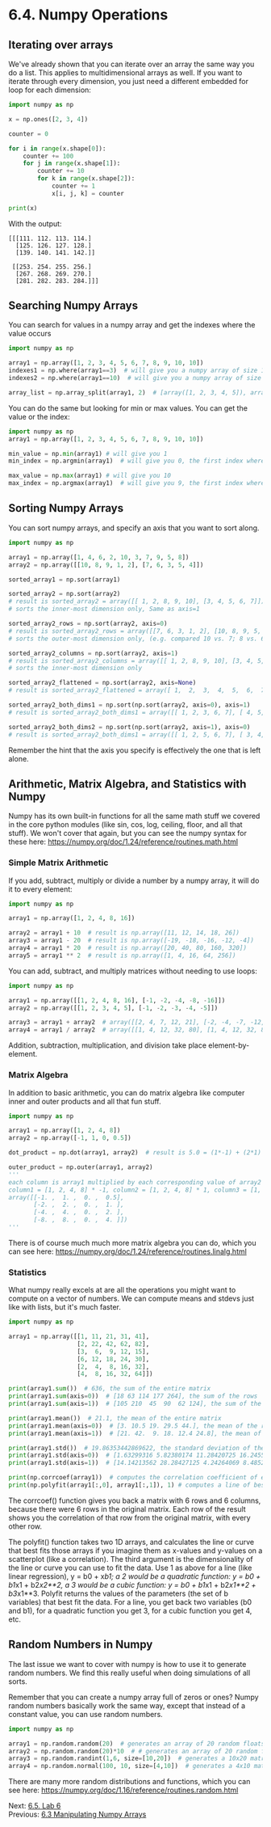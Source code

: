 # 6.4. Numpy Operations

## Iterating over arrays

We've already shown that you can iterate over an array the same way you do a list. This applies to multidimensional 
arrays as well. If you want to iterate through every dimension, you just need a different embedded for loop for each 
dimension:

```python
import numpy as np

x = np.ones([2, 3, 4])

counter = 0

for i in range(x.shape[0]):
    counter += 100
    for j in range(x.shape[1]):
        counter += 10
        for k in range(x.shape[2]):
            counter += 1
            x[i, j, k] = counter

print(x)
```
With the output:
```text
[[[111. 112. 113. 114.]
  [125. 126. 127. 128.]
  [139. 140. 141. 142.]]

 [[253. 254. 255. 256.]
  [267. 268. 269. 270.]
  [281. 282. 283. 284.]]]
```

## Searching Numpy Arrays

You can search for values in a numpy array and get the indexes where the value occurs
```python
import numpy as np

array1 = np.array([1, 2, 3, 4, 5, 6, 7, 8, 9, 10, 10])
indexes1 = np.where(array1==3)  # will give you a numpy array of size 1 with [2] in it
indexes2 = np.where(array1==10)  # will give you a numpy array of size 2 with [9,10] in it

array_list = np.array_split(array1, 2)  # [array([1, 2, 3, 4, 5]), array([6, 7, 8, 9, 10])]
```
You can do the same but looking for min or max values. You can get the value or the index:
```python
import numpy as np
array1 = np.array([1, 2, 3, 4, 5, 6, 7, 8, 9, 10, 10])

min_value = np.min(array1) # will give you 1
min_index = np.argmin(array1)  # will give you 0, the first index where the max value occurred

max_value = np.max(array1) # will give you 10
max_index = np.argmax(array1)  # will give you 9, the first index where the max value occurred
```

## Sorting Numpy Arrays

You can sort numpy arrays, and specify an axis that you want to sort along.
```python
import numpy as np

array1 = np.array([1, 4, 6, 2, 10, 3, 7, 9, 5, 8])
array2 = np.array([[10, 8, 9, 1, 2], [7, 6, 3, 5, 4]])

sorted_array1 = np.sort(array1)

sorted_array2 = np.sort(array2)
# result is sorted_array2 = array([[ 1, 2, 8, 9, 10], [3, 4, 5, 6, 7]])
# sorts the inner-most dimension only, Same as axis=1

sorted_array2_rows = np.sort(array2, axis=0)
# result is sorted_array2_rows = array([[7, 6, 3, 1, 2], [10, 8, 9, 5, 4]])
# sorts the outer-most dimension only, (e.g. compared 10 vs. 7; 8 vs. 6; 9 vs 3; 1 vs. 5; 2 vs. 4)

sorted_array2_columns = np.sort(array2, axis=1)
# result is sorted_array2_columns = array([[ 1, 2, 8, 9, 10], [3, 4, 5, 6, 7]])
# sorts the inner-most dimension only

sorted_array2_flattened = np.sort(array2, axis=None)
# result is sorted_array2_flattened = array([ 1,  2,  3,  4,  5,  6,  7,  8,  9, 10])

sorted_array2_both_dims1 = np.sort(np.sort(array2, axis=0), axis=1)
# result is sorted_array2_both_dims1 = array([[ 1, 2, 3, 6, 7], [ 4, 5, 8, 9, 10]])

sorted_array2_both_dims2 = np.sort(np.sort(array2, axis=1), axis=0)
# result is sorted_array2_both_dims1 = array([[ 1, 2, 5, 6, 7], [ 3, 4, 8, 9, 10]])
```
Remember the hint that the axis you specify is effectively the one that is left alone.

## Arithmetic, Matrix Algebra, and Statistics with Numpy
Numpy has its own built-in functions for all the same math stuff we covered in the core python modules (like 
sin, cos, log, ceiling, floor, and all that stuff). We won't cover that again, but you can see the numpy syntax for 
these here: https://numpy.org/doc/1.24/reference/routines.math.html

### Simple Matrix Arithmetic
If you add, subtract, multiply or divide a number by a numpy array, it will do it to every element:
```python
import numpy as np

array1 = np.array([1, 2, 4, 8, 16])

array2 = array1 + 10  # result is np.array([11, 12, 14, 18, 26])
array3 = array1 - 20  # result is np.array([-19, -18, -16, -12, -4])
array4 = array1 * 20  # result is np.array([20, 40, 80, 160, 320])
array5 = array1 ** 2  # result is np.array([1, 4, 16, 64, 256])
```

You can add, subtract, and multiply matrices without needing to use loops:
```python
import numpy as np

array1 = np.array([[1, 2, 4, 8, 16], [-1, -2, -4, -8, -16]])
array2 = np.array([[1, 2, 3, 4, 5], [-1, -2, -3, -4, -5]])

array3 = array1 + array2  # array([[2, 4, 7, 12, 21], [-2, -4, -7, -12, -21]])
array4 = array1 / array2  # array([[1, 4, 12, 32, 80], [1, 4, 12, 32, 80]])
```
Addition, subtraction, multiplication, and division take place element-by-element.

### Matrix Algebra
In addition to basic arithmetic, you can do matrix algebra like computer inner and outer products and all that fun 
stuff.
```python
import numpy as np

array1 = np.array([1, 2, 4, 8])
array2 = np.array([-1, 1, 0, 0.5])

dot_product = np.dot(array1, array2)  # result is 5.0 = (1*-1) + (2*1) + (4*0) + (8*0.5)

outer_product = np.outer(array1, array2)
''' 
each column is array1 multiplied by each corresponding value of array2
column1 = [1, 2, 4, 8] * -1, column2 = [1, 2, 4, 8] * 1, column3 = [1, 2, 4, 8] * 0, column4 = [1, 2, 4, 8] * 0.5
array([[-1. ,  1. ,  0. ,  0.5],
       [-2. ,  2. ,  0. ,  1. ],
       [-4. ,  4. ,  0. ,  2. ],
       [-8. ,  8. ,  0. ,  4. ]])
'''
```
There is of course much much more matrix algebra you can do, which you can see here: 
https://numpy.org/doc/1.24/reference/routines.linalg.html


### Statistics
What numpy really excels at are all the operations you might want to compute on a vector of numbers. We can compute
means and stdevs just like with lists, but it's much faster.
```python
import numpy as np

array1 = np.array([[1, 11, 21, 31, 41],
                   [2, 22, 42, 62, 82],
                   [3,  6,  9, 12, 15],
                   [6, 12, 18, 24, 30],
                   [2,  4,  8, 16, 32],
                   [4,  8, 16, 32, 64]])

print(array1.sum())  # 636, the sum of the entire matrix
print(array1.sum(axis=0))  # [18 63 114 177 264], the sum of the rows
print(array1.sum(axis=1))  # [105 210  45  90  62 124], the sum of the columns

print(array1.mean())  # 21.1, the mean of the entire matrix
print(array1.mean(axis=0))  # [3. 10.5 19. 29.5 44.], the mean of the rows
print(array1.mean(axis=1))  # [21. 42.  9. 18. 12.4 24.8], the mean of the columns

print(array1.std())  # 19.86353442869622, the standard deviation of the entire matrix
print(array1.std(axis=0))  # [1.63299316 5.82380174 11.28420725 16.2455122 22.4870333], the stdev of the rows
print(array1.std(axis=1))  # [14.14213562 28.28427125 4.24264069 8.4852814 10.9105454 21.8210907] the stdev of the cols

print(np.corrcoef(array1))  # computes the correlation coefficient of every row with every other row in a numpy matrix
print(np.polyfit(array1[:,0], array1[:,1]), 1) # computes a line of best fit
```
The corrcoef() function gives you back a matrix with 6 rows and 6 columns, because there were 6 rows in the original 
matrix. Each row of the result shows you the correlation of that row from the original matrix, with every other row.

The polyfit() function takes two 1D arrays, and calculates the line or curve that best fits those arrays if you imagine 
them as x-values and y-values on a scatterplot (like a correlation). The third argument is the dimensionality of the 
line or curve you can use to fit the data. Use 1 as above for a line (like linear regression), y = b0 + x*b1; a 2 would 
be a quadratic function: y = b0 + b1*x1 + b2*x2**2, a 3 would be a cubic function: y = b0 + b1*x1 + b2*x1**2 + b3*x1**3.
Polyfit returns the values of the parameters (the set of b variables) that best fit the data. For a line, you get back
two variables (b0 and b1), for a quadratic function you get 3, for a cubic function you get 4, etc.

## Random Numbers in Numpy
The last issue we want to cover with numpy is how to use it to generate random numbers. We find this really useful when 
doing simulations of all sorts.

Remember that you can create a numpy array full of zeros or ones? Numpy random numbers basically work the same way, 
except that instead of a constant value, you can use random numbers.

```python
import numpy as np

array1 = np.random.random(20)  # generates an array of 20 random floats between 0 and 1
array2 = np.random.random(20)*10  # # generates an array of 20 random floats between 0 and 10
array3 = np.random.randint(1,6, size=[10,20])  # generates a 10x20 matrix of random integers 1 through 6
array4 = np.random.normal(100, 10, size=[4,10])  # generates a 4x10 matrix of random floats with mean=100, std=10
```

There are many more random distributions and functions, which you can see here:
https://numpy.org/doc/1.16/reference/routines.random.html


Next: [6.5. Lab 6](6.5.%20Lab%206.md)<br>
Previous: [6.3 Manipulating Numpy Arrays](6.3.%20Manipulating%20Numpy%20Arrays.md)
